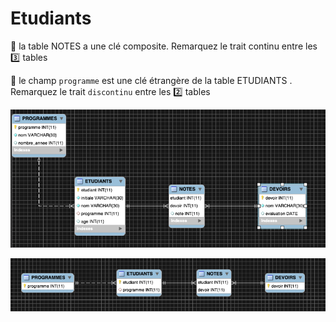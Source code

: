 # Etudiants


:pushpin: la table NOTES a une clé composite. Remarquez le trait continu entre les :three: tables

:pushpin: le champ `programme` est une clé étrangère de la table ETUDIANTS . Remarquez le trait `discontinu` entre les :two: tables

![image](images/schema.png)

![image](images/pk-fk.png)
